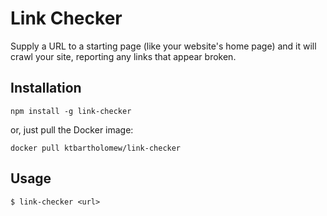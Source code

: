 # Link Checker

Supply a URL to a starting page (like your website's home page) and it will crawl your site, reporting any links that appear broken.

## Installation

```
npm install -g link-checker
```

or, just pull the Docker image:

```
docker pull ktbartholomew/link-checker
```

## Usage

```
$ link-checker <url>
```
